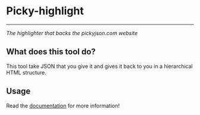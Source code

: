 Picky-highlight
====
***

_The highlighter that backs the pickyjson.com website_

## What does this tool do?

This tool take JSON that you give it and gives it back to you in a hierarchical HTML structure.

## Usage

Read the [documentation](https://github.com/danjford/picky-highlight/wiki) for more information!